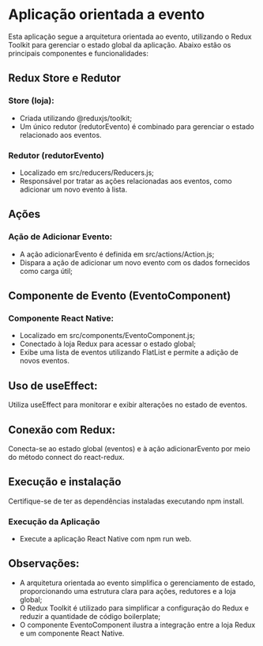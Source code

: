 # Aplicação orientada a evento

Esta aplicação segue a arquitetura orientada ao evento, utilizando o Redux Toolkit para gerenciar o estado global da aplicação. Abaixo estão os principais componentes e funcionalidades:

## Redux Store e Redutor

### Store (loja):
* Criada utilizando @reduxjs/toolkit;
* Um único redutor (redutorEvento) é combinado para gerenciar o estado relacionado aos eventos.

### Redutor (redutorEvento)
* Localizado em src/reducers/Reducers.js;
* Responsável por tratar as ações relacionadas aos eventos, como adicionar um novo evento à lista.

## Ações

### Ação de Adicionar Evento:
* A ação adicionarEvento é definida em src/actions/Action.js;
* Dispara a ação de adicionar um novo evento com os dados fornecidos como carga útil;

## Componente de Evento (EventoComponent)

### Componente React Native:
* Localizado em src/components/EventoComponent.js;
* Conectado à loja Redux para acessar o estado global;
* Exibe uma lista de eventos utilizando FlatList e permite a adição de novos eventos.

## Uso de useEffect:

Utiliza useEffect para monitorar e exibir alterações no estado de eventos.

## Conexão com Redux:
Conecta-se ao estado global (eventos) e à ação adicionarEvento por meio do método connect do react-redux.

## Execução e instalação

Certifique-se de ter as dependências instaladas executando npm install.

### Execução da Aplicação

* Execute a aplicação React Native com npm run web.

## Observações:
* A arquitetura orientada ao evento simplifica o gerenciamento de estado, proporcionando uma estrutura clara para ações, redutores e a loja global;
* O Redux Toolkit é utilizado para simplificar a configuração do Redux e reduzir a quantidade de código boilerplate;
* O componente EventoComponent ilustra a integração entre a loja Redux e um componente React Native.
